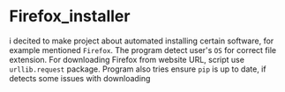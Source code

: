 # Firefox_installer

i decited to make project about automated installing certain software, for example mentioned ``Firefox``.
The program detect user's ``OS`` for correct file extension. For downloading Firefox from website URL,
script use ``urllib.request`` package. Program also tries ensure ``pip`` is up to date, if detects some
issues with downloading